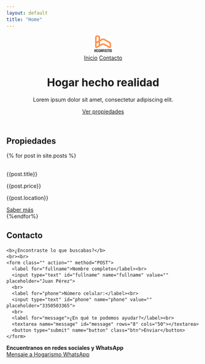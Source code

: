 ```yaml
---
layout: default
title: "Home"
---
```

<header>
    <nav class="container">
        <img src="/assets/logo.svg" alt="Logo de Hogarismo" width="50px">
        <div class="links">
            <a href="/">Inicio</a>
            <a href="/#contact">Contacto</a>
          <!-- <a href="#">Nosotros</a> -->
        </div>
    </nav>
    <div class="copy container">
        <h1>Hogar hecho realidad</h1>
        <p>Lorem ipsum dolor sit amet, consectetur adipiscing elit.</p>
       <a href="#properties" class="btn">Ver propiedades</a>
    </div>
</header>


<div class="properties" id="properties">
    <div class="container">
      <div class="heading">
        <h2 class="">Propiedades</h2>
        <div class="line"></div>
      </div>
      <!-- <label for="search-property">
        Busca una propiedad:
      </label>
      <br>
      <input type="text" id="search-property" placeholder="Busca por: colonia, precio, ciudad..."> -->
    </div>
    {% for post in site.posts %}
    <div class="container property-card">
        <img src="https://picsum.photos/600/600?grayscale" alt="">
        <div class="property-footer">
            <p class="title">{{post.title}}</p>
            <p class="price">{{post.price}}</p>
            <p class="location "><i class="fas fa-map-marker-alt"></i> {{post.location}}</p>
            <a href="{{post.url}}" class="btn-sm">Saber más</a>
        </div>
    </div>
    {%endfor%}
</div>

<div class="contact" id="contact">
  <div class="container">
    <div class="heading">
      <h2 class="">Contacto</h2>
      <div class="line"></div>
    </div>

    <b>¿Encontraste lo que buscabas?</b>
    <br><br>
    <form class="" action="" method="POST">
      <label for="fullname">Nombre completo</label><br>
      <input type="text" id="fullname" name="fullname" value="" placeholder="Juan Pérez">
      <br>
      <label for="phone">Número celular:</label><br>
      <input type="text" id="phone" name="phone" value="" placeholder="3350503365">
      <br>
      <label for="message">¿En qué te podemos ayudar?</label><br>
      <textarea name="message" id="message" rows="8" cols="50"></textarea>
      <button type="submit" name="button" class="btn">Enviar</button>
    </form>
  </div>
</div>

<div class="social">
  <div class="container">
    <b>Encuentranos en redes sociales y WhatsApp</b>
    <div class="fb-page"
      data-href="https://www.facebook.com/HogarismoMx"
      data-width="400"
      data-hide-cover="false"
      data-show-facepile="true">
    </div>
    <!-- <button type="button" name="button" class="fb-cta"><i class="fab fa-facebook-messenger"></i>Mensaje a Hogarismo Facebook</button> -->
    <a href="https://wa.me/13302020202?text=Me%20%20interesa%20obtener%20info%20sobre%20Hogarismo" class="wa-cta"><i class="fab fa-whatsapp"></i>Mensaje a Hogarismo WhatsApp</a>
  </div>
</div>
